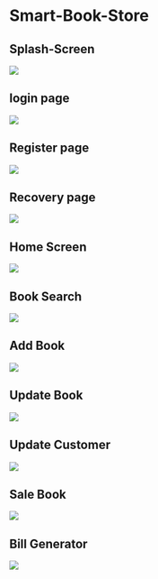 # Smart-Book-Store

<h2>Splash-Screen</h2>
<img src="Book_Store_Screenshot/1.png" >

<h2>login page</h2>
<img src="Book_Store_Screenshot/1.1.png" >


<h2>Register page</h2>
<img src="Book_Store_Screenshot/1.3.png" >


<h2>Recovery page</h2>
<img src="Book_Store_Screenshot/1.2.png" >


<h2>Home Screen</h2>
<img src="Book_Store_Screenshot/2.png" >


<h2>Book Search</h2>
<img src="Book_Store_Screenshot/4.png" >


<h2>Add Book</h2>
<img src="Book_Store_Screenshot/6.png" >


<h2>Update Book</h2>
<img src="Book_Store_Screenshot/12.png" >

<h2>Update Customer</h2>
<img src="Book_Store_Screenshot/3.png" >


<h2>Sale Book</h2>
<img src="Book_Store_Screenshot/18.png" >

<h2>Bill Generator</h2>
<img src="Book_Store_Screenshot/19.png" >
